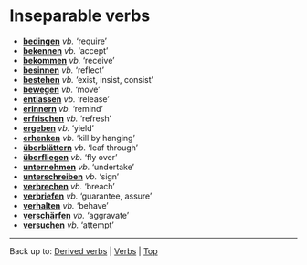 # Inseparable verbs

- **[bedingen](b/be/bedingen.md)** *vb.* ‘require’
- **[bekennen](b/be/bekennen.md)** *vb.* ‘accept’
- **[bekommen](b/be/bekommen.md)** *vb.* ‘receive’
- **[besinnen](b/be/besinnen.md)** *vb.* ‘reflect’
- **[bestehen](b/be/bestehen.md)** *vb.* ‘exist, insist, consist’
- **[bewegen](b/be/bewegen.md)** *vb.* ‘move’
- **[entlassen](e/en/entlassen.md)** *vb.* ‘release’
- **[erinnern](e/er/erinnern.md)** *vb.* ‘remind’
- **[erfrischen](e/er/erfrischen.md)** *vb.* ‘refresh’
- **[ergeben](e/er/ergeben.md)** *vb.* ‘yield’
- **[erhenken](e/er/erhenken.md)** *vb.* ‘kill by hanging’
- **[überblättern](ue/ueb/ueberblaettern.md)** *vb.* ‘leaf through’
- **[überfliegen](ue/ueb/ueberfliegen.md)** *vb.* ‘fly over’
- **[unternehmen](u/un/unternehmen.md)** *vb.* ‘undertake’
- **[unterschreiben](u/un/unterschreiben.md)** *vb.* ‘sign’
- **[verbrechen](v/ve/verbrechen.md)** *vb.* ‘breach’
- **[verbriefen](v/ve/verbriefen.md)** *vb.* ‘guarantee, assure’
- **[verhalten](v/ve/verhalten.md)** *vb.* ‘behave’
- **[verschärfen](v/ve/verschaerfen.md)** *vb.* ‘aggravate’
- **[versuchen](v/ve/versuchen.md)** *vb.* ‘attempt’

----

Back up to: [Derived verbs](derivedVerbs.md) | [Verbs](index.md) | [Top](../index.md)
